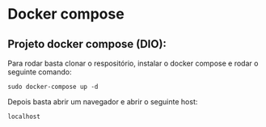 # Docker compose
## Projeto docker compose (DIO):
Para rodar basta clonar o respositório, instalar o docker compose e rodar o seguinte comando:

	sudo docker-compose up -d

Depois basta abrir um navegador e abrir o seguinte host:

	localhost
